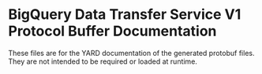 # BigQuery Data Transfer Service V1 Protocol Buffer Documentation

These files are for the YARD documentation of the generated protobuf files.
They are not intended to be required or loaded at runtime.
